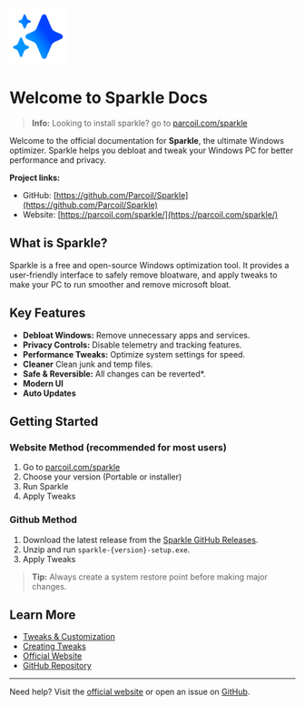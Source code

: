 <img src="https://raw.githubusercontent.com/Parcoil/logos/refs/heads/main/logos/sparklelogo.png" width="100px" height="100px"></img>

# Welcome to Sparkle Docs

> **Info:** Looking to install sparkle? go to [parcoil.com/sparkle](https://parcoil.com/sparkle)

Welcome to the official documentation for **Sparkle**, the ultimate Windows optimizer. Sparkle helps you debloat and tweak your Windows PC for better performance and privacy.

**Project links:**

- GitHub: [https://github.com/Parcoil/Sparkle](https://github.com/Parcoil/Sparkle)
- Website: [https://parcoil.com/sparkle/](https://parcoil.com/sparkle/)

## What is Sparkle?

Sparkle is a free and open-source Windows optimization tool. It provides a user-friendly interface to safely remove bloatware, and apply tweaks to make your PC to run smoother and remove microsoft bloat.

## Key Features

- **Debloat Windows:** Remove unnecessary apps and services.
- **Privacy Controls:** Disable telemetry and tracking features.
- **Performance Tweaks:** Optimize system settings for speed.
- **Cleaner** Clean junk and temp files.
- **Safe & Reversible:** All changes can be reverted\*.
- **Modern UI**
- **Auto Updates**

## Getting Started

### Website Method (recommended for most users)

1. Go to [parcoil.com/sparkle](https://parcoil.com/sparkle)
2. Choose your version (Portable or installer)
3. Run Sparkle
4. Apply Tweaks

### Github Method

1. Download the latest release from the [Sparkle GitHub Releases](https://github.com/Parcoil/Sparkle/releases).
2. Unzip and run `sparkle-{version}-setup.exe`.
3. Apply Tweaks

> **Tip:** Always create a system restore point before making major changes.

## Learn More

- [Tweaks & Customization](tweaks)
- [Creating Tweaks](creating-tweaks)
- [Official Website](https://parcoil.com/sparkle/)
- [GitHub Repository](https://github.com/Parcoil/Sparkle)

---

Need help? Visit the [official website](https://parcoil.com/sparkle/) or open an issue on [GitHub](https://github.com/Parcoil/Sparkle/issues).
